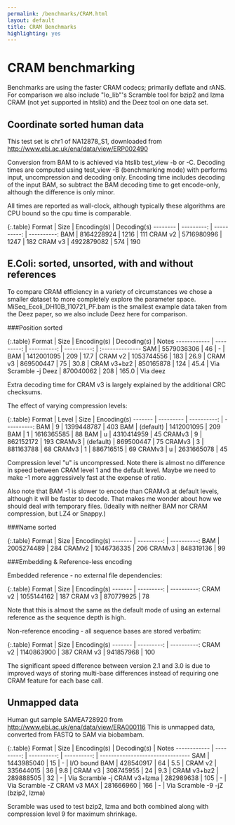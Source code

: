 ```yaml
---
permalink: /benchmarks/CRAM.html
layout: default
title: CRAM Benchmarks
highlighting: yes
---
```

CRAM benchmarking
=================

Benchmarks are using the faster CRAM codecs; primarily deflate and
rANS.  For comparison we also include "Io_lib"'s Scramble tool for
bzip2 and lzma CRAM (not yet supported in htslib) and the Deez tool on
one data set.

Coordinate sorted human data
----------------------------

This test set is chr1 of NA12878_S1, downloaded from
<http://www.ebi.ac.uk/ena/data/view/ERP002490>

Conversion from BAM to <format> is achieved via htslib test_view -b or
-C.  Decoding times are computed using test_view -B (benchmarking
mode) with performs input, uncompression and decoding only.  Encoding
time includes decoding of the input BAM, so subtract the BAM decoding
time to get encode-only, although the difference is only minor.

All times are reported as wall-clock, although typically these
algorithms are CPU bound so the cpu time is comparable.

{:.table}
Format   |       Size | Encoding(s) | Decoding(s)
-------- | ---------: | ----------: | ----------:
BAM      | 8164228924 |        1216 |         111
CRAM v2  | 5716980996 |        1247 |         182
CRAM v3  | 4922879082 |         574 |         190

E.Coli: sorted, unsorted, with and without references
-----------------------------------------------------

To compare CRAM efficiency in a variety of circumstances we chose a
smaller dataset to more completely explore the parameter space.
MiSeq_Ecoli_DH10B_110721_PF.bam is the smallest example data taken
from the Deez paper, so we also include Deez here for comparison.

###Position sorted

{:.table}
Format       |       Size | Encoding(s) | Decoding(s) | Notes
------------ | ---------: | ----------: | ----------: | :--------------
SAM          | 5579036306 |          46 |         -   |
BAM          | 1412001095 |         209	|	17.7  |
CRAM v2      | 1053744556 |         183 |       26.9  |
CRAM v3      |  869500447 |          75 |       30.8  |
CRAM v3+bz2  |  850165878 |         124 |       45.4  | Via Scramble -j
Deez         |  870040062 |         208 |      165.0  | Via deez

Extra decoding time for CRAM v3 is largely explained by the additional
CRC checksums.

The effect of varying compression levels:

{:.table}
Format  | Level     |        Size | Encoding(s)
------- | --------- | ----------: | ----------:
BAM     | 9         |  1399448787 |         403
BAM     | (default) |  1412001095 |         209
BAM     | 1         |  1616365585 |          88
BAM     | u         |  4310414959 |          45
CRAMv3  | 9         |   862152172 |         193
CRAMv3  | (default) |   869500447 |          75
CRAMv3  | 3         |   881163788 |          68
CRAMv3  | 1         |   886716515 |          69
CRAMv3  | u         |  2631665078 |          45

Compression level "u" is uncompressed.  Note there is almost no
difference in speed between CRAM level 1 and the default level.  Maybe
we need to make -1 more aggressively fast at the expense of ratio.

Also note that BAM -1 is slower to encode than CRAMv3 at default
levels, although it will be faster to decode.  That makes me wonder
about how we should deal with temporary files. (Ideally with neither
BAM nor CRAM compression, but LZ4 or Snappy.)

###Name sorted

{:.table}
Format  | Size       | Encoding(s)
------- | ---------: | ----------:
BAM     | 2005274489 | 284
CRAMv2  | 1046736335 | 206
CRAMv3  |  848319136 |  99


###Embedding & Reference-less encoding

Embedded reference - no external file dependencies:

{:.table}
Format  | Size       |  Encoding(s)
------- | ---------: | ----------:
CRAM v2 | 1055144162 | 187
CRAM v3 |  870779925 |  78

Note that this is almost the same as the default mode of using an
external reference as the sequence depth is high.


Non-reference encoding - all sequence bases are stored verbatim:

{:.table}
Format  | Size       | Encoding(s)
------- | ---------: | ----------:
CRAM v2 | 1140863900 | 387
CRAM v3 |  941857968 | 100

The significant speed difference between version 2.1 and 3.0 is due to
improved ways of storing multi-base differences instead of requiring
one CRAM feature for each base call.


Unmapped data
-------------

Human gut sample SAMEA728920 from http://www.ebi.ac.uk/ena/data/view/ERA000116
This is unmapped data, converted from FASTQ to SAM via biobambam.


{:.table}
Format       | Size        | Encoding(s)  | Decoding(s) | Notes
------------ | ---------:  | ----------:  | ----------: | --------------------------------
SAM          | 1443985040  |  15	  |     -       | I/O bound
BAM          |  428540917  |  64	  |     5.5     | 
CRAM v2      |  335644015  |  36	  |     9.8     | 
CRAM v3      |  308745955  |  24	  |     9.3     | 
CRAM v3+bz2  |  289888505  |  32 	  |     -       | Via Scramble -j
CRAM v3+lzma |  282989638  | 105 	  |     -       | Via Scramble -Z
CRAM v3 MAX  |  281666960  | 166 	  |     -       | Via Scramble -9 -jZ (bzip2, lzma)

Scramble was used to test bzip2, lzma and both combined along with
compression level 9 for maximum shrinkage.

